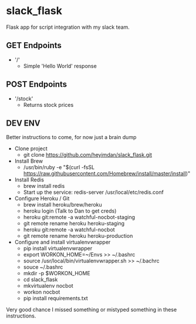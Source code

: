 # slack_flask
Flask app for script integration with my slack team.

## GET Endpoints
- '/'
  - Simple 'Hello World' response

## POST Endpoints
- '/stock'
  - Returns stock prices

## DEV ENV
Better instructions to come, for now just a brain dump

- Clone project
  - git clone https://github.com/heyimdan/slack_flask.git
- Install Brew
  - /usr/bin/ruby -e "$(curl -fsSL https://raw.githubusercontent.com/Homebrew/install/master/install)"
- Install Redis
  - brew install redis
  - Start up the service: redis-server /usr/local/etc/redis.conf
- Configure Heroku / Git
  - brew install heroku/brew/heroku
  - heroku login (Talk to Dan to get creds)
  - heroku git:remote -a watchful-nocbot-staging
  - git remote rename heroku heroku-staging
  - heroku git:remote -a watchful-nocbot
  - git remote rename heroku heroku-production
- Configure and install virtualenvwrapper
  - pip install virtualenvwrapper
  - export WORKON_HOME=~/Envs >> ~/.bashrc
  - source /usr/local/bin/virtualenvwrapper.sh >> ~/.bachrc
  - souce ~/.bashrc
  - mkdir -p $WORKON_HOME
  - cd slack_flask
  - mkvirtualenv nocbot
  - workon nocbot
  - pip install requirements.txt

Very good chance I missed something or mistyped something in these instructions.
